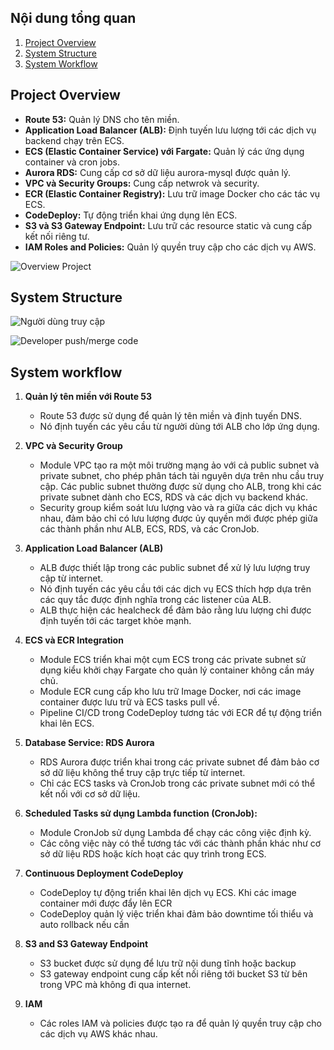 ## Nội dung tổng quan

1. [Project Overview](#project-overview)
2. [System Structure](#system-structure)
3. [System Workflow](#system-workflow)

## Project Overview

- **Route 53:** Quản lý DNS cho tên miền.
- **Application Load Balancer (ALB):** Định tuyến lưu lượng tới các dịch vụ backend chạy trên ECS.
- **ECS (Elastic Container Service) với Fargate:** Quản lý các ứng dụng container và cron jobs.
- **Aurora RDS:** Cung cấp cơ sở dữ liệu aurora-mysql được quản lý.
- **VPC và Security Groups:** Cung cấp netwrok và security.
- **ECR (Elastic Container Registry):** Lưu trữ image Docker cho các tác vụ ECS.
- **CodeDeploy:** Tự động triển khai ứng dụng lên ECS.
- **S3 và S3 Gateway Endpoint:** Lưu trữ các resource static và cung cấp kết nối riêng tư.
- **IAM Roles and Policies:** Quản lý quyền truy cập cho các dịch vụ AWS.

![Overview Project](https://drive.usercontent.google.com/download?id=1C6TF5Tap7oYI2j2L5j5IiYU80TLNOsNv&export=view)

## System Structure
![Người dùng truy cập](https://drive.usercontent.google.com/download?id=1DErN6roSid-SM5t8NH66Y7yyyPPhX4ym&export=view)


![Developer push/merge code](https://drive.usercontent.google.com/download?id=16UxAoPNE-tGdaTKe1TqLRaf3bFiCi7Or&export=view)


## System workflow

1. **Quản lý tên miền với Route 53**
   - Route 53 được sử dụng để quản lý tên miền và định tuyến DNS.
   - Nó định tuyến các yêu cầu từ người dùng tới ALB cho lớp ứng dụng.

2. **VPC và Security Group**
   - Module VPC tạo ra một môi trường mạng ảo với cả public subnet và private subnet, cho phép phân tách tài nguyên dựa trên nhu cầu truy cập. Các public subnet thường được sử dụng cho ALB, trong khi các private subnet dành cho ECS, RDS và các dịch vụ backend khác.
   - Security group kiểm soát lưu lượng vào và ra giữa các dịch vụ khác nhau, đảm bảo chỉ có lưu lượng được ủy quyền mới được phép giữa các thành phần như ALB, ECS, RDS, và các CronJob.

3. **Application Load Balancer (ALB)**
   - ALB được thiết lập trong các public subnet để xử lý lưu lượng truy cập từ internet.
   - Nó định tuyến các yêu cầu tới các dịch vụ ECS thích hợp dựa trên các quy tắc được định nghĩa trong các listener của ALB.
   - ALB thực hiện các healcheck để đảm bảo rằng lưu lượng chỉ được định tuyến tới các target khỏe mạnh.

4. **ECS và ECR Integration**
   - Module ECS triển khai một cụm ECS trong các private subnet sử dụng kiểu khởi chạy Fargate cho quản lý container không cần máy chủ.
   - Module ECR cung cấp kho lưu trữ Image Docker, nơi các image container được lưu trữ và ECS tasks pull về.
   - Pipeline CI/CD trong CodeDeploy tương tác với ECR để tự động triển khai lên ECS.

5. **Database Service: RDS Aurora**
   - RDS Aurora được triển khai trong các private subnet để đảm bảo cơ sở dữ liệu không thể truy cập trực tiếp từ internet.
   - Chỉ các ECS tasks và CronJob trong các private subnet mới có thể kết nối với cơ sở dữ liệu.

6. **Scheduled Tasks sử dụng Lambda function (CronJob):**
   - Module CronJob sử dụng Lambda để chạy các công việc định kỳ.
   - Các công việc này có thể tương tác với các thành phần khác như cơ sở dữ liệu RDS hoặc kích hoạt các quy trình trong ECS.

7. **Continuous Deployment CodeDeploy**
   - CodeDeploy tự động triển khai lên dịch vụ ECS. Khi các image container mới được đẩy lên ECR
   - CodeDeploy quản lý việc triển khai đảm bảo downtime tối thiểu và auto rollback nếu cần 

8. **S3 and S3 Gateway Endpoint**
   - S3 bucket được sử dụng để lưu trữ nội dung tĩnh hoặc backup
   - S3 gateway endpoint cung cấp kết nối riêng tới bucket S3 từ bên trong VPC mà không đi qua internet.

9. **IAM**
   - Các roles IAM và policies được tạo ra để quản lý quyền truy cập cho các dịch vụ AWS khác nhau.

